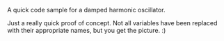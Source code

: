 A quick code sample for a damped harmonic oscillator.

Just a really quick proof of concept. Not all variables have been replaced with their appropriate names, but you get the picture. :)

![]()
